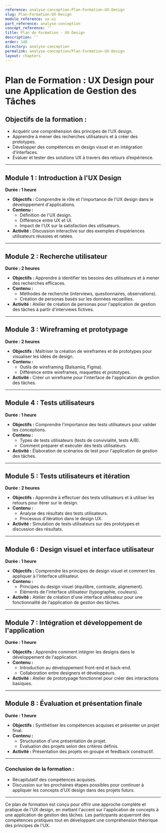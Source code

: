 ```yaml
---
reference: analyse-conception-Plan-Formation-UX-Design
slug: Plan-Formation-UX-Design
module_reference: ux-ui
part_reference: analyse-conception
concept_reference: ''
title: Plan de Formation - UX Design
description: ''
order: 140
directory: analyse-conception
permalink: analyse-conception/Plan-Formation-UX-Design
layout: chapters
---
```


# **Plan de Formation : UX Design pour une Application de Gestion des Tâches**

## **Objectifs de la formation :**
- Acquérir une compréhension des principes de l’UX design.
- Apprendre à mener des recherches utilisateurs et à créer des prototypes.
- Développer des compétences en design visuel et en intégration d’interfaces.
- Évaluer et tester des solutions UX à travers des retours d’expérience.

---

## **Module 1 : Introduction à l'UX Design**  
**Durée : 1 heure**  
- **Objectifs :** Comprendre le rôle et l'importance de l'UX design dans le développement d'applications.  
- **Contenu :** 
  - Définition de l'UX design.
  - Différence entre UX et UI.
  - Impact de l'UX sur la satisfaction des utilisateurs.
- **Activité :** Discussion interactive sur des exemples d'expériences utilisateurs réussies et ratées.

---

## **Module 2 : Recherche utilisateur**  
**Durée : 2 heures**  
- **Objectifs :** Apprendre à identifier les besoins des utilisateurs et à mener des recherches efficaces.  
- **Contenu :**
  - Méthodes de recherche (interviews, questionnaires, observations).
  - Création de personas basés sur les données recueillies.
- **Activité :** Atelier de création de personas pour l'application de gestion des tâches à partir d'interviews fictives.

---

## **Module 3 : Wireframing et prototypage**  
**Durée : 2 heures**  
- **Objectifs :** Maîtriser la création de wireframes et de prototypes pour visualiser les idées de design.  
- **Contenu :**
  - Outils de wireframing (Balsamiq, Figma).
  - Différence entre wireframes, maquettes et prototypes.
- **Activité :** Créer un wireframe pour l'interface de l'application de gestion des tâches.

---

## **Module 4 : Tests utilisateurs**  
**Durée : 1 heure**  
- **Objectifs :** Comprendre l'importance des tests utilisateurs pour valider les conceptions.  
- **Contenu :**
  - Types de tests utilisateurs (tests de convivialité, tests A/B).
  - Comment préparer et exécuter des tests utilisateurs.
- **Activité :** Élaboration de scénarios de test pour l'application de gestion des tâches.

---

## **Module 5 : Tests utilisateurs et itération**  
**Durée : 2 heures**  
- **Objectifs :** Apprendre à effectuer des tests utilisateurs et à utiliser les retours pour itérer sur le design.  
- **Contenu :**
  - Analyse des résultats des tests utilisateurs.
  - Processus d'itération dans le design UX.
- **Activité :** Simulation de tests utilisateurs sur des prototypes et discussion des résultats.

---

## **Module 6 : Design visuel et interface utilisateur**  
**Durée : 1 heure**  
- **Objectifs :** Comprendre les principes de design visuel et comment les appliquer à l'interface utilisateur.  
- **Contenu :**
  - Principes du design visuel (équilibre, contraste, alignement).
  - Éléments de l'interface utilisateur (typographie, couleurs).
- **Activité :** Atelier de création d'une interface utilisateur pour une fonctionnalité de l'application de gestion des tâches.

---

## **Module 7 : Intégration et développement de l'application**  
**Durée : 1 heure**  
- **Objectifs :** Apprendre comment intégrer les designs dans le développement de l'application.  
- **Contenu :**
  - Introduction au développement front-end et back-end.
  - Collaboration entre designers et développeurs.
- **Activité :** Atelier de prototypage fonctionnel pour créer des interactions basiques.

---

## **Module 8 : Évaluation et présentation finale**  
**Durée : 1 heure**  
- **Objectifs :** Synthétiser les compétences acquises et présenter un projet final.  
- **Contenu :**
  - Structuration d'une présentation de projet.
  - Évaluation des projets selon des critères définis.
- **Activité :** Présentation des projets en groupe et feedback constructif.

---

### **Conclusion de la formation :**
- Récapitulatif des compétences acquises.
- Discussion sur les prochaines étapes possibles pour continuer à appliquer les concepts d'UX design dans des projets futurs.

---

Ce plan de formation est conçu pour offrir une approche complète et pratique de l'UX design, en mettant l'accent sur l'application de concepts à une application de gestion des tâches. Les participants acquerront des compétences pratiques tout en développant une compréhension théorique des principes de l'UX.
